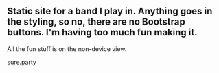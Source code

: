 ## Static site for a band I play in. Anything goes in the styling, so no, there are no Bootstrap buttons. I'm having too much fun making it.

All the fun stuff is on the non-device view.

[sure.party](sure.party)
